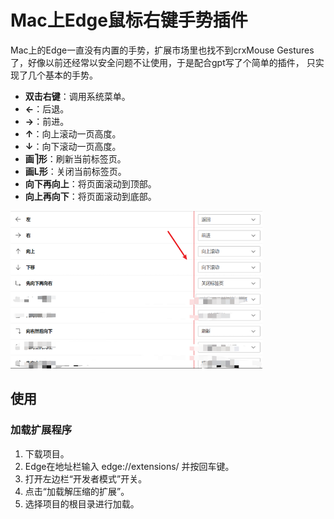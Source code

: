 # Mac上Edge鼠标右键手势插件

Mac上的Edge一直没有内置的手势，扩展市场里也找不到crxMouse Gestures了，好像以前还经常以安全问题不让使用，于是配合gpt写了个简单的插件，
只实现了几个基本的手势。
- **双击右键**：调用系统菜单。
- **←**：后退。
- **→**：前进。
- **↑**：向上滚动一页高度。
- **↓**：向下滚动一页高度。
- **画⎤形**：刷新当前标签页。
- **画L形**：关闭当前标签页。
- **向下再向上**：将页面滚动到顶部。
- **向上再向下**：将页面滚动到底部。

<img src="./edgeMouse.png" alt="示例图片" style="width: 80%; height: auto;">

## 使用
### 加载扩展程序
   1. 下载项目。
   2. Edge在地址栏输入 edge://extensions/ 并按回车键。
   3. 打开左边栏“开发者模式”开关。
   4. 点击“加载解压缩的扩展”。
   5. 选择项目的根目录进行加载。
